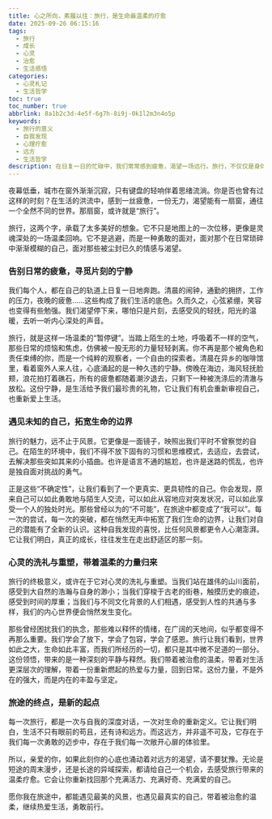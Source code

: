 ```yaml
---
title: 心之所向，素履以往：旅行，是生命最温柔的疗愈
date: 2025-09-26 06:15:16
tags:
  - 旅行
  - 成长
  - 心灵
  - 治愈
  - 生活感悟
categories:
  - 心灵札记
  - 生活哲学
toc: true
toc_number: true
abbrlink: 8a1b2c3d-4e5f-6g7h-8i9j-0k1l2m3n4o5p
keywords:
  - 旅行的意义
  - 自我发现
  - 心理疗愈
  - 远方
  - 生活哲学
description: 在日复一日的忙碌中，我们常常感到疲惫，渴望一场远行。旅行，不仅仅是身体的位移，更是一场心灵的洗礼。它让我们告别日常的喧嚣，在陌生的风景中遇见未知的自己，最终带着一份被治愈的温柔，重新启程。这篇文字，献给每一个在路上或即将启程的你，愿你我在旅途中，找到那份久违的宁静与力量。
---
```


夜幕低垂，城市在窗外渐渐沉寂，只有键盘的轻响伴着思绪流淌。你是否也曾有过这样的时刻？在生活的洪流中，感到一丝疲惫，一份无力，渴望能有一扇窗，通往一个全然不同的世界。那扇窗，或许就是“旅行”。

旅行，这两个字，承载了太多美好的想象。它不只是地图上的一次位移，更像是灵魂深处的一场温柔回响。它不是逃避，而是一种勇敢的面对，面对那个在日常琐碎中渐渐模糊的自己，面对那些被尘封已久的情感与渴望。

### 告别日常的疲惫，寻觅片刻的宁静

我们每个人，都在自己的轨道上日复一日地奔跑。清晨的闹钟，通勤的拥挤，工作的压力，夜晚的疲惫……这些构成了我们生活的底色。久而久之，心弦紧绷，笑容也变得有些勉强。我们渴望停下来，哪怕只是片刻，去感受风的轻抚，阳光的温暖，去听一听内心深处的声音。

旅行，就是这样一场温柔的“暂停键”。当踏上陌生的土地，呼吸着不一样的空气，那些日常的烦恼和焦虑，仿佛被一股无形的力量轻轻剥离。你不再是那个被角色和责任束缚的你，而是一个纯粹的观察者，一个自由的探索者。清晨在异乡的咖啡馆里，看着窗外人来人往，心底涌起的是一种久违的宁静。傍晚在海边，海风轻抚脸颊，浪花拍打着礁石，所有的疲惫都随着潮汐退去，只剩下一种被洗涤后的清澈与放松。这份宁静，是生活给予我们最珍贵的礼物，它让我们有机会重新审视自己，也重新爱上生活。

### 遇见未知的自己，拓宽生命的边界

旅行的魅力，远不止于风景。它更像是一面镜子，映照出我们平时不曾察觉的自己。在陌生的环境中，我们不得不放下固有的习惯和思维模式，去适应，去尝试，去解决那些突如其来的小插曲。也许是语言不通的尴尬，也许是迷路的慌乱，也许是独自面对挑战的勇气。

正是这些“不确定性”，让我们看到了一个更真实、更具韧性的自己。你会发现，原来自己可以如此勇敢地与陌生人交流，可以如此从容地应对突发状况，可以如此享受一个人的独处时光。那些曾经以为的“不可能”，在旅途中都变成了“我可以”。每一次的尝试，每一次的突破，都在悄然无声中拓宽了我们生命的边界，让我们对自己的潜能有了全新的认识。这种自我发现的喜悦，比任何风景都更令人心潮澎湃。它让我们明白，真正的成长，往往发生在走出舒适区的那一刻。

### 心灵的洗礼与重塑，带着温柔的力量归来

旅行的终极意义，或许在于它对心灵的洗礼与重塑。当我们站在雄伟的山川面前，感受到大自然的浩瀚与自身的渺小；当我们穿梭于古老的街巷，触摸历史的痕迹，感受到时间的厚重；当我们与不同文化背景的人们相遇，感受到人性的共通与多样，我们的内心世界便会悄然发生变化。

那些曾经困扰我们的执念，那些难以释怀的情绪，在广阔的天地间，似乎都变得不再那么重要。我们学会了放下，学会了包容，学会了感恩。旅行让我们看到，世界如此之大，生命如此丰富，而我们所经历的一切，都只是其中微不足道的一部分。这份领悟，带来的是一种深刻的平静与释然。我们带着被治愈的温柔，带着对生活更深层次的理解，带着一份重新燃起的热爱与力量，回到日常。这份力量，不是外在的强大，而是内在的丰盈与坚定。

### 旅途的终点，是新的起点

每一次旅行，都是一次与自我的深度对话，一次对生命的重新定义。它让我们明白，生活不只有眼前的苟且，还有诗和远方。而这远方，并非遥不可及，它存在于我们每一次勇敢的迈步中，存在于我们每一次敞开心扉的体验里。

所以，亲爱的你，如果此刻你的心底也涌动着对远方的渴望，请不要犹豫。无论是短途的周末漫步，还是长途的异域探索，都请给自己一个机会，去感受旅行带来的温柔疗愈。它会让你重新找回那个充满活力、充满好奇、充满爱的自己。

愿你我在旅途中，都能遇见最美的风景，也遇见最真实的自己，带着被治愈的温柔，继续热爱生活，勇敢前行。